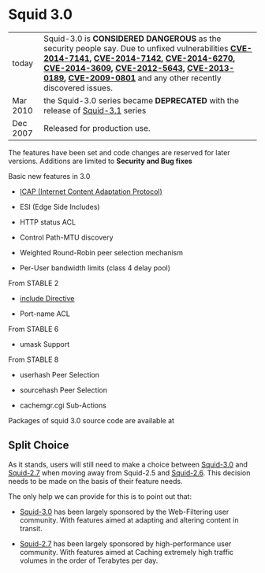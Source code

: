 # Squid 3.0

|          |                                                                                                                                                                                                                                                                                                                                                                                                                                                                                                                                                                                                                                                                              |
| -------- | ---------------------------------------------------------------------------------------------------------------------------------------------------------------------------------------------------------------------------------------------------------------------------------------------------------------------------------------------------------------------------------------------------------------------------------------------------------------------------------------------------------------------------------------------------------------------------------------------------------------------------------------------------------------------------- |
| today    | Squid-3.0 is **CONSIDERED DANGEROUS** as the security people say. Due to unfixed vulnerabilities **[CVE-2014-7141](http://www.squid-cache.org/Advisories/SQUID-2014_4.txt), [CVE-2014-7142](http://www.squid-cache.org/Advisories/SQUID-2014_4.txt), [CVE-2014-6270](http://www.squid-cache.org/Advisories/SQUID-2014_3.txt), [CVE-2014-3609](http://www.squid-cache.org/Advisories/SQUID-2014_2.txt), [CVE-2012-5643](http://www.squid-cache.org/Advisories/SQUID-2012_1.txt), [CVE-2013-0189](http://www.squid-cache.org/Advisories/SQUID-2012_1.txt), [CVE-2009-0801](http://www.squid-cache.org/Advisories/SQUID-2011_1.txt)** and any other recently discovered issues. |
| Mar 2010 | the Squid-3.0 series became **DEPRECATED** with the release of [Squid-3.1](/Releases/Squid-3.1#) series                                                                                                                                                                                                                                                                                                                                                                                                                                                                                                                             |
| Dec 2007 | Released for production use.                                                                                                                                                                                                                                                                                                                                                                                                                                                                                                                                                                                                                                                 |

The features have been set and code changes are reserved for later
versions. Additions are limited to **Security and Bug fixes**

Basic new features in 3.0

  - [ICAP (Internet Content Adaptation
    Protocol)](/Features/ICAP#)

  - ESI (Edge Side Includes)

  - HTTP status ACL

  - Control Path-MTU discovery

  - Weighted Round-Robin peer selection mechanism

  - Per-User bandwidth limits (class 4 delay pool)

From STABLE 2

  - [include
    Directive](/Features/ConfigIncludes#)

  - Port-name ACL

From STABLE 6

  - umask Support

From STABLE 8

  - userhash Peer Selection

  - sourcehash Peer Selection

  - cachemgr.cgi Sub-Actions

Packages of squid 3.0 source code are available at
[](http://www.squid-cache.org/Versions/v3/3.0/)

## Split Choice

As it stands, users will still need to make a choice between
[Squid-3.0](/Releases/Squid-3.0#)
and [Squid-2.7](#) when moving away from Squid-2.5 and
[Squid-2.6](/Releases/Squid-2.6#).
This decision needs to be made on the basis of their feature needs.

The only help we can provide for this is to point out that:

  - [Squid-3.0](/Releases/Squid-3.0#)
    has been largely sponsored by the Web-Filtering user community. With
    features aimed at adapting and altering content in transit.

  - [Squid-2.7](#) has been largely sponsored by high-performance user
    community. With features aimed at Caching extremely high traffic
    volumes in the order of Terabytes per day.
